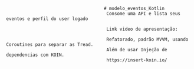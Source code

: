                                          # modelo_eventos_Kotlin
                                          Consome uma API e lista seus eventos e perfil do user logado
                                          
                                          Link video de apresentação:
                                          
                                          Refatorado, padrão MVVM, usando Coroutines para separar as Tread.
                                          Além de usar Injeção de dependencias com KOIN.
                                          https://insert-koin.io/
